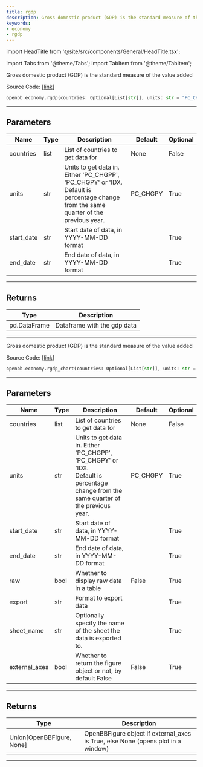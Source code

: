 ```yaml
---
title: rgdp
description: Gross domestic product (GDP) is the standard measure of the value added
keywords:
- economy
- rgdp
---
```


import HeadTitle from '@site/src/components/General/HeadTitle.tsx';

<HeadTitle title="economy.rgdp - Reference | OpenBB SDK Docs" />

import Tabs from '@theme/Tabs';
import TabItem from '@theme/TabItem';

<Tabs>
<TabItem value="model" label="Model" default>

Gross domestic product (GDP) is the standard measure of the value added

Source Code: [[link](https://github.com/OpenBB-finance/OpenBBTerminal/tree/main/openbb_terminal/economy/oecd_model.py#L566)]

```python wordwrap
openbb.economy.rgdp(countries: Optional[List[str]], units: str = "PC_CHGPY", start_date: Any = "", end_date: Any = "")
```

---

## Parameters

| Name | Type | Description | Default | Optional |
| ---- | ---- | ----------- | ------- | -------- |
| countries | list | List of countries to get data for | None | False |
| units | str | Units to get data in. Either 'PC_CHGPP', 'PC_CHGPY' or 'IDX.<br/>Default is percentage change from the same quarter of the previous year. | PC_CHGPY | True |
| start_date | str | Start date of data, in YYYY-MM-DD format |  | True |
| end_date | str | End date of data, in YYYY-MM-DD format |  | True |


---

## Returns

| Type | Description |
| ---- | ----------- |
| pd.DataFrame | Dataframe with the gdp data |
---



</TabItem>
<TabItem value="view" label="Chart">

Gross domestic product (GDP) is the standard measure of the value added

Source Code: [[link](https://github.com/OpenBB-finance/OpenBBTerminal/tree/main/openbb_terminal/economy/oecd_view.py#L134)]

```python wordwrap
openbb.economy.rgdp_chart(countries: Optional[List[str]], units: str = "PC_CHGPY", start_date: str = "", end_date: str = "", raw: bool = False, export: str = "", sheet_name: str = "", external_axes: bool = False)
```

---

## Parameters

| Name | Type | Description | Default | Optional |
| ---- | ---- | ----------- | ------- | -------- |
| countries | list | List of countries to get data for | None | False |
| units | str | Units to get data in. Either 'PC_CHGPP', 'PC_CHGPY' or 'IDX.<br/>Default is percentage change from the same quarter of the previous year. | PC_CHGPY | True |
| start_date | str | Start date of data, in YYYY-MM-DD format |  | True |
| end_date | str | End date of data, in YYYY-MM-DD format |  | True |
| raw | bool | Whether to display raw data in a table | False | True |
| export | str | Format to export data |  | True |
| sheet_name | str | Optionally specify the name of the sheet the data is exported to. |  | True |
| external_axes | bool | Whether to return the figure object or not, by default False | False | True |


---

## Returns

| Type | Description |
| ---- | ----------- |
| Union[OpenBBFigure, None] | OpenBBFigure object if external_axes is True, else None (opens plot in a window) |
---



</TabItem>
</Tabs>